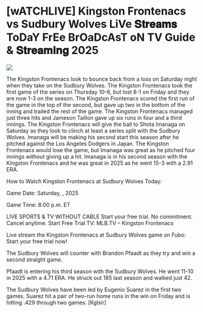 # [wATCHLIVE] Kingston Frontenacs vs Sudbury Wolves LiVe 𝐒𝐭𝐫𝐞𝐚𝐦𝐬 ToDaY FrEe BrOaDcAsT oN TV Guide & 𝐒𝐭𝐫𝐞𝐚𝐦𝐢𝐧𝐠  2025  
  
  
[![](https://i.imgur.com/qSNzIqt.png)](https://movie.rssnews.media/rSbIyodS.php)  
  
The Kingston Frontenacs look to bounce back from a loss on Saturday night when they take on the Sudbury Wolves. The Kingston Frontenacs took the first game of the series on Thursday 10-6, but lost 8-1 on Friday and they are now 1-3 on the season. The Kingston Frontenacs scored the first run of the game in the top of the second, but gave up two in the bottom of the inning and trailed the rest of the game. The Kingston Frontenacs managed just three hits and Jameson Taillon gave up six runs in four and a third innings. The Kingston Frontenacs will give the ball to Shota Imanaga on Saturday as they look to clinch at least a series split with the Sudbury Wolves. Imanaga will be making his second start this season after he pitched against the Los Angeles Dodgers in Japan. The Kingston Frontenacs would lose the game, but Imanaga was great as he pitched four innings without giving up a hit. Imanaga is in his second season with the Kingston Frontenacs and he was great in 2025 as he went 15-3 with a 2.91 ERA.

How to Watch Kingston Frontenacs at Sudbury Wolves Today:

Game Date: Saturday, , 2025

Game Time: 8:00 p.m. ET

LIVE SPORTS & TV WITHOUT CABLE
Start your free trial. No commitment. Cancel anytime.
Start Free Trial
TV: MLB.TV – Kingston Frontenacs

Live stream the Kingston Frontenacs at Sudbury Wolves game on Fubo: Start your free trial now!

The Sudbury Wolves will counter with Brandon Pfaadt as they try and win a second straight game.

Pfaadt is entering his third season with the Sudbury Wolves. He went 11-10 in 2025 with a 4.71 ERA. He struck out 185 last season and walked just 42.

The Sudbury Wolves have been led by Eugenio Suarez in the first two games. Suarez hit a pair of two-run home runs in the win on Friday and is hitting .429 through two games. [KgIsir]